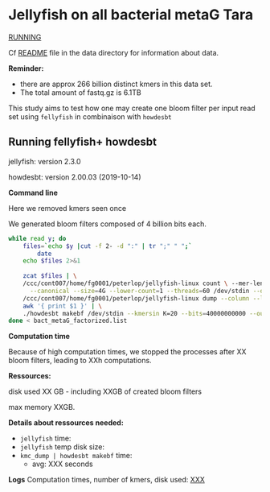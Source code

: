 # Jellyfish on all bacterial metaG Tara

<u>RUNNING</u>



Cf [README](../data/README.md) file in the data directory for information about data. 

**Reminder:** 

- there are approx 266 billion distinct kmers in this data set. 
- The total amount of fastq.gz is 6.1TB

This study aims to test how one may create one bloom filter per input read set using `fellyfish` in combinaison with `howdesbt`

## Running fellyfish+ howdesbt

 jellyfish: version 2.3.0

howdesbt:  version 2.00.03 (2019-10-14)

**Command line**

Here we removed kmers seen once

We generated bloom filters composed of 4 billion bits each. 

```bash
while read y; do  
    files=`echo $y |cut -f 2- -d ":" | tr ";" " ";`
		date
    echo $files 2>&1
	
    zcat $files | \
    /ccc/cont007/home/fg0001/peterlop/jellyfish-linux count \ --mer-len=20 \
      --canonical --size=4G --lower-count=1 --threads=60 /dev/stdin --output=/dev/stdout | \
    /ccc/cont007/home/fg0001/peterlop/jellyfish-linux dump --column --lower-count=1 /dev/stdin   | \
    awk '{ print $1 }' | \
    ./howdesbt makebf /dev/stdin --kmersin K=20 --bits=40000000000 --out=${name}.bf 
done < bact_metaG_factorized.list
```

**Computation time**

Because of high computation times, we stopped the processes after XX bloom filters, leading to XXh computations.

**Ressources:** 

disk used XX GB - including XXGB of created bloom filters

max memory  XXGB.



**Details about ressources needed:** 

- `jellyfish` time: 
- `jellyfish` temp disk size:
- `kmc_dump | howdesbt makebf` time: 
  - avg: XXX seconds

**Logs**
Computation times, number of kmers, disk used: [XXX](XXX)

